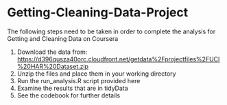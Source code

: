 # Getting-Cleaning-Data-Project
The following steps need to be taken in order to complete the analysis for Getting and Cleaning Data on Coursera
1.  Download the data from: https://d396qusza40orc.cloudfront.net/getdata%2Fprojectfiles%2FUCI%20HAR%20Dataset.zip
2.  Unzip the files and place them in your working directory
3.  Run the run_analysis.R script provided here
4.  Examine the results that are in tidyData
5.  See the codebook for further details
